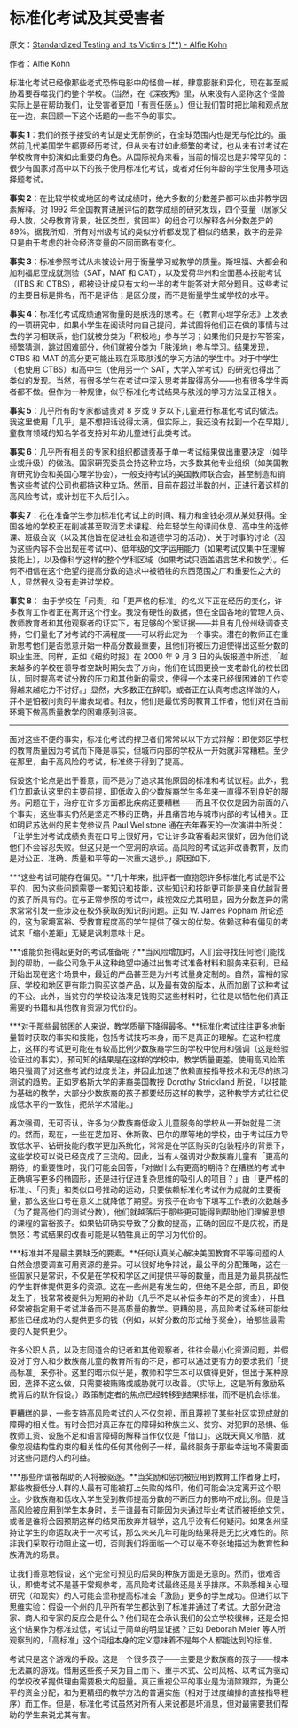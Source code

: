 # 标准化考试及其受害者

原文：[Standardized Testing and Its Victims (**) - Alfie Kohn](https://www.alfiekohn.org/article/standardized-testing-victims/)

作者：Alfie Kohn

标准化考试已经像那些老式恐怖电影中的怪兽一样，肆意膨胀和异化，现在甚至威胁着要吞噬我们的整个学校。（当然，在《深夜秀》里，从来没有人坚称这个怪兽实际上是在帮助我们，让受害者更加「有责任感」。）但让我们暂时把比喻和观点放在一边，来回顾一下这个话题的一些不争的事实。

**事实 1**：我们的孩子接受的考试是史无前例的，在全球范围内也是无与伦比的。虽然前几代美国学生都要经历考试，但从未有过如此频繁的考试，也从未有过考试在学校教育中扮演如此重要的角色。从国际视角来看，当前的情况也是非常罕见的：很少有国家对高中以下的孩子使用标准化考试，或者对任何年龄的学生使用多项选择题考试。

**事实 2**：在比较学校或地区的考试成绩时，绝大多数的分数差异都可以由非教学因素解释。对 1992 年全国教育进展评估的数学成绩的研究发现，四个变量（居家父母人数，父母教育背景，社区类型，贫困率）的组合可以解释各州分数差异的 89%。据我所知，所有对州级考试的类似分析都发现了相似的结果，数字的差异只是由于考虑的社会经济变量的不同而略有变化。

**事实 3**：标准参照考试从未被设计用于衡量学习或教学的质量。斯坦福、大都会和加利福尼亚成就测验（SAT，MAT 和 CAT），以及爱荷华州和全面基本技能考试（ITBS 和 CTBS），都被设计成只有大约一半的考生能答对大部分题目。这些考试的主要目标是排名，而不是评估；是区分度，而不是衡量学生或学校的水平。

**事实 4**：标准化考试成绩通常衡量的是肤浅的思考。在《教育心理学杂志》上发表的一项研究中，如果小学生在阅读时向自己提问，并试图将他们正在做的事情与过去的学习相联系，他们就被分类为「积极地」参与学习；如果他们只是抄写答案，频繁猜测，跳过困难部分，他们就被分类为「肤浅地」参与学习。结果发现，CTBS 和 MAT 的高分更可能出现在采取肤浅的学习方法的学生中。对于中学生（也使用 CTBS）和高中生（使用另一个 SAT，大学入学考试）的研究也得出了类似的发现。当然，有很多学生在考试中深入思考并取得高分——也有很多学生两者都不做。但作为一种规律，似乎标准化考试结果与肤浅的学习方法呈正相关。

**事实 5**：几乎所有的专家都谴责对 8 岁或 9 岁以下儿童进行标准化考试的做法。我这里使用「几乎」是不想把话说得太满，但实际上，我还没有找到一个在早期儿童教育领域的知名学者支持对年幼儿童进行此类考试。

**事实 6**：几乎所有相关的专家和组织都谴责基于单一考试结果做出重要决定（如毕业或升级）的做法。国家研究委员会持这种立场，大多数其他专业组织（如美国教育研究协会和美国心理学协会），一般支持考试的美国教师联合会，甚至制造和销售这些考试的公司也都持这种立场。然而，目前在超过半数的州，正进行着这样的高风险考试，或计划在不久后引入。

**事实 7**：花在准备学生参加标准化考试上的时间、精力和金钱必须从某处获得。全国各地的学校正在削减甚至取消艺术课程、给年轻学生的课间休息、高中生的选修课、班级会议（以及其他旨在促进社会和道德学习的活动）、关于时事的讨论（因为这些内容不会出现在考试中）、低年级的文字运用能力（如果考试仅集中在理解技能上），以及像科学这样的整个学科区域（如果考试只涵盖语言艺术和数学）。任何不相信在这个绝望的提高分数的追求中被牺牲的东西范围之广和重要性之大的人，显然很久没有走进过学校。

**事实 8**： 由于学校在「问责」和「更严格的标准」的名义下正在经历的变化，许多教育工作者正在离开这个行业。我没有硬性的数据，但在全国各地的管理人员、教师教育者和其他观察者的证实下，有足够的个案证据——并且有几份州级调查支持，它们量化了对考试的不满程度——可以将此定为一个事实。潜在的教师正在重新思考他们是否愿意开始一种高分数最重要，且他们将被压力迫使得出这些分数的职业生涯。同样，正如《纽约时报》在 2000 年 9 月 3 日的头版报道中所述，「越来越多的学校在领导者空缺时期失去了方向，他们在试图更换一支老龄化的校长团队，同时提高考试分数的压力和其他新的需求，使得一个本来已经很困难的工作变得越来越吃力不讨好。」显然，大多数正在辞职，或者正在认真考虑这样做的人，并不是怕被问责的平庸表现者。相反，他们是最优秀的教育工作者，他们对在当前环境下做高质量教学的困难感到沮丧。

*****

面对这些不便的事实，标准化考试的捍卫者们常常以以下方式辩解：即使郊区学校的教育质量因为考试而下降是事实，但城市内部的学校从一开始就非常糟糕。至少在那里，由于高风险的考试，标准终于得到了提高。

假设这个论点是出于善意，而不是为了追求其他原因的标准和考试议程。此外，我们立即承认这里的主要前提，即低收入的少数族裔学生多年来一直得不到良好的服务。问题在于，治疗在许多方面都比疾病还要糟糕——而且不仅仅是因为前面的八个事实，这些事实仍然是坚定不移的正确，并且痛苦地与城市内部的考试相关。正如明尼苏达州的民主党参议员 Paul Wellstone 通在去年春天的一次演讲中所说：「让学生对考试成绩负责在口号上很好用，它让许多政客看起来很好，因为他们说他们不会容忍失败。但这只是一个空洞的承诺。高风险的考试远非改善教育，反而是对公正、准确、质量和平等的一次重大退步。」原因如下。

***这些考试可能存在偏见。**几十年来，批评者一直抱怨许多标准化考试是不公平的，因为这些问题需要一套知识和技能，这些知识和技能更可能是来自优越背景的孩子所具有的。在与正常参照的考试中，歧视效应尤其明显，因为分数差异的需求常常引发一些涉及在校外获取的知识的问题。正如 W. James Popham 所论述的，这为家境富裕、受教育程度高的学生提供了强大的优势。依赖这种有偏见的考试来「缩小差距」无疑是讽刺意味十足。

***谁能负担得起更好的考试准备呢？**当风险增加时，人们会寻找任何他们能找到的帮助，一些公司急于从这种绝望中通过出售考试准备材料和服务来获利，已经开始出现在这个场景中，最近的产品甚至是为州考试量身定制的。自然，富裕的家庭、学校和地区更有能力购买这类产品，以及最有效的版本，从而加剧了这种考试的不公。此外，当贫穷的学校设法凑足钱购买这些材料时，往往是以牺牲他们真正需要的书籍和其他教育资源为代价的。

***对于那些最贫困的人来说，教学质量下降得最多。**标准化考试往往更多地衡量暂时获取的事实和技能，包括考试技巧本身，而不是真正的理解。在这种程度上，这样的考试更可能在有较高比例少数族裔学生的学校中使用和强调（这是经验验证过的事实），预可知的结果是在这样的学校中，教学质量更差。使用高风险策略只强调了对这些考试的过度关注，并因此加速了依赖直接指导技术和无尽的练习测试的趋势。正如罗格斯大学的非裔美国教授 Dorothy Strickland 所说，「以技能为基础的教学，大部分少数族裔的孩子都要经历这样的教学，这种教学方式往往促成低水平的一致性，扼杀学术潜能。」

再次强调，无可否认，许多为少数族裔低收入儿童服务的学校从一开始就是二流的。然而，现在，一些在芝加哥、休斯敦、巴尔的摩等地的学校，由于考试压力导致低水平、钻研技能的教学更加系统化，常常是在学区购买的包装程序的背景下，这些学校可以说已经变成了三流的。因此，当有人强调对少数族裔儿童有「更高的期待」的重要性时，我们可能会回答，「对做什么有更高的期待？在糟糕的考试中正确填写更多的椭圆形，还是进行促进复杂思维的吸引人的项目？」由「更严格的标准」、「问责」和类似口号推动的运动，只要依赖标准化考试作为成就的主要衡量，那么这些口号在意义上就降低了期望。穷孩子在命令下填写工作表的次数越多（为了提高他们的测试分数），他们就越落后于那些更可能得到帮助他们理解思想的课程的富裕孩子。如果钻研确实导致了分数的提高，正确的回应不是庆祝，而是愤怒：考试结果的改善可能是以牺牲真正的学习为代价的。

***标准并不是最主要缺乏的要素。**任何认真关心解决美国教育不平等问题的人自然会想要调查可用资源的差异。可以很好地争辩说，最公平的分配策略，这在一些国家只是常识，不仅是在学校和学区之间提供平等的数量，而且是为最具挑战性的学生群体提供更多的资源。这在一些州是有发生的，但绝不是全部，而且，即使发生了，钱常常被提供为短期的补助（几乎不足以补偿多年的不足的资金），并且经常被指定用于考试准备而不是高质量的教学。更糟的是，高风险考试系统可能给那些已经成功的人提供更多的钱（例如，以好分数的形式给予奖金），给那些最需要的人提供更少。

许多公职人员，以及志同道合的记者和其他观察者，往往会最小化资源问题，并假设对于穷人和少数族裔儿童的教育所有的不足，都可以通过更有力的要求我们「提高标准」来弥补。这里的暗示似乎是，教师和学生本可以做得更好，但出于某种原因，选择不这么做，只需要被贿赂或威胁就可以改善。（实际上，这是所有激励系统背后的默许假设。）政策制定者的焦点已经转移到结果标准，而不是机会标准。

更糟糕的是，一些支持高风险考试的人不仅忽视，而且蔑视了某些社区实现成就的障碍的相关性。有时会把对真正存在的障碍如种族主义、贫穷、对犯罪的恐惧、低教师工资、设施不足和语言障碍的解释当作仅仅是「借口」。这既天真又冷酷，就像忽视结构性约束的相关性的任何其他例子一样，最终服务于那些幸运地不需要面对这些问题的人的利益。

***那些所谓被帮助的人将被驱逐。**当奖励和惩罚被应用到教育工作者身上时，那些教授低分人群的人最有可能被打上失败的烙印，他们可能会决定离开这个职业。少数族裔和低收入学生受到教师提高分数的不断压力的影响不成比例。但是当高风险被应用到学生本身时，关于谁最有可能因为未通过毕业考试而被拒绝文凭，或者是谁将会因预期这样的结果而放弃并辍学，这几乎没有任何疑问。如果各州坚持让学生的命运取决于一次考试，那么未来几年可能的结果将是无比灾难性的。除非我们采取行动阻止这一切，否则我们将面临一个可以毫不夸张地描述为教育性种族清洗的场景。

让我们善意地假设，这个完全可预见的后果的种族方面是无意的。然而，很难否认，即使考试不是基于常规参考，高风险考试最终还是关乎排序。不熟悉相关心理研究（和现实）的人可能会坚称提高标准会「激励」更多的学生成功。但进行以下思维实验：假设一个州的几乎所有学生都达到了标准并通过了考试。大部分政治家、商人和专家的反应会是什么？他们现在会承认我们的公立学校很棒，还是会把这个结果作为标准过低，考试过于简单的明显证据？正如 Deborah Meier 等人所观察到的，「高标准」这个词组本身的定义意味着不是每个人都能达到的标准。

考试只是这个游戏的手段。这是一个很多孩子——主要是少数族裔的孩子——根本无法赢的游戏。借用这些孩子来为自上而下、重手术式、公司风格、以考试为驱动的学校改革提供理由需要极大的胆量。真正重视公平的事业是为消除跟踪，为更公平的资金分配，和为更精细的教学方法的普遍实施（相对于过度编排的直接指导程序）而工作。但是，标准化考试虽然对所有人来说都是坏消息，但对最需要我们帮助的学生来说尤其有害。